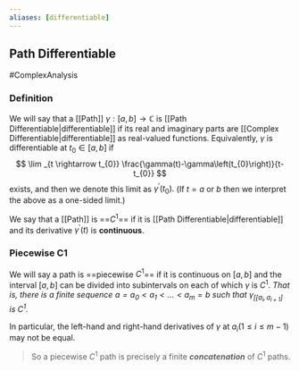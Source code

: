 ```yaml
---
aliases: [differentiable]
---
```

## Path Differentiable
#ComplexAnalysis 

### Definition 
We will say that a [[Path]] $\gamma:[a, b] \rightarrow \mathbb{C}$ is [[Path Differentiable|differentiable]] if its real and imaginary parts are [[Complex Differentiable|differentiable]] as real-valued functions. Equivalently, $\gamma$ is differentiable at $t_{0} \in[a, b]$ if
$$
\lim _{t \rightarrow t_{0}} \frac{\gamma(t)-\gamma\left(t_{0}\right)}{t-t_{0}}
$$
exists, and then we denote this limit as $\gamma^{\prime}\left(t_{0}\right) .$ (If $t=a$ or $b$ then we interpret the above as a one-sided limit.)

We say that a [[Path]] is ==$C^{1}$== if it is [[Path Differentiable|differentiable]] and its derivative $\gamma^{\prime}(t)$ is **continuous**.

### Piecewise C1
We will say a path is ==piecewise $C^{1}$== if it is continuous on $[a, b]$ and the interval $[a, b]$ can be divided into subintervals on each of which $\gamma$ is $C^{1}$. *That is, there is a finite sequence $a=a_{0}<a_{1}<\ldots<a_{m}=b$ such that $\gamma_{\left[\left[a_{i}, a_{i+1}\right]\right.}$ is $C^{1}$.* 

In particular, the left-hand and right-hand derivatives of $\gamma$ at $a_{i}(1 \leq i \leq m-1)$ may not be equal.
>So a piecewise $C^{1}$ path is precisely a finite ***concatenation*** of $C^{1}$ paths.